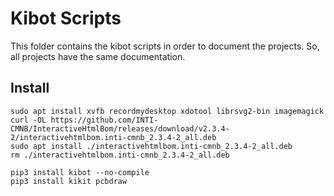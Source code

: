 # Kibot Scripts
This folder contains the kibot scripts in order to document the projects. So, all projects have the same documentation.


## Install

```
sudo apt install xvfb recordmydesktop xdotool librsvg2-bin imagemagick
curl -OL https://github.com/INTI-CMNB/InteractiveHtmlBom/releases/download/v2.3.4-2/interactivehtmlbom.inti-cmnb_2.3.4-2_all.deb 
sudo apt install ./interactivehtmlbom.inti-cmnb_2.3.4-2_all.deb
rm ./interactivehtmlbom.inti-cmnb_2.3.4-2_all.deb

pip3 install kibot --no-compile
pip3 install kikit pcbdraw

```